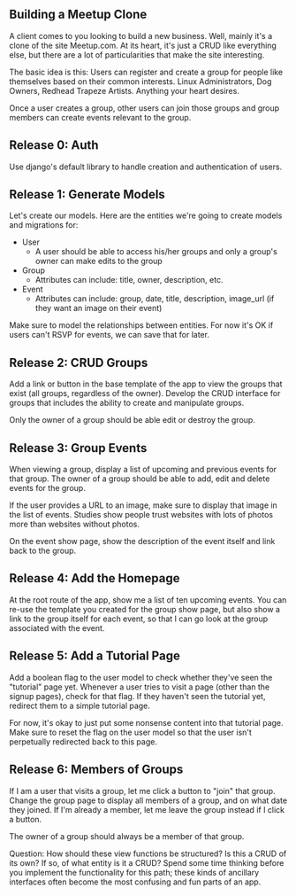 Building a Meetup Clone
------------------
A client comes to you looking to build a new business. Well, mainly it's a clone of the site
Meetup.com. At its heart, it's just a CRUD like everything else, but there are
a lot of particularities that make the site interesting.

The basic idea is this: Users can register and create a group for people like
themselves based on their common interests. Linux Administrators, Dog Owners,
Redhead Trapeze Artists. Anything your heart desires.

Once a user creates a group, other users can join those groups and group members can
create events relevant to the group.

Release 0: Auth
------------------
Use django's default library to handle creation and authentication of users.

Release 1: Generate Models
------------------
Let's create our models. Here are the entities we're going to create
models and migrations for:
* User
  * A user should be able to access his/her groups and only a group's owner can make edits to the group
* Group
  * Attributes can include: title, owner, description, etc.
* Event
  * Attributes can include: group, date, title, description, image_url (if they want an image on their event)

Make sure to model the relationships between entities. For now it's OK if users can't RSVP for events,
we can save that for later.

Release 2: CRUD Groups
------------------
Add a link or button in the base template of the app to view the groups that exist (all groups,
regardless of the owner). Develop
the CRUD interface for groups that includes the ability to create and
manipulate groups.

Only the owner of a group should be able edit or destroy the group.

Release 3: Group Events
------------------
When viewing a group, display a list of upcoming and previous events for that
group. The owner of a group should be able to add, edit and delete events for
the group.

If the user provides a URL to an image, make sure to display that image in the
list of events. Studies show people trust websites with lots of photos more
than websites without photos.

On the event show page, show the description of the event itself and link back
to the group.

Release 4: Add the Homepage
------------------
At the root route of the app, show me a list of ten upcoming events. You can 
re-use the template you created for the group show page, but also show a link to 
the group itself for each event, so that I can go look at the group associated 
with the event.

Release 5: Add a Tutorial Page
------------------
Add a boolean flag to the user model to check whether they've seen the
"tutorial" page yet. Whenever a user tries to visit a page (other than the
signup pages), check for that flag. If they haven't seen the tutorial yet,
redirect them to a simple tutorial page.

For now, it's okay to just put some nonsense content into that tutorial page.
Make sure to reset the flag on the user model so that the user isn't
perpetually redirected back to this page.

Release 6: Members of Groups
------------------
If I am a user that visits a group, let me click a button to "join" that group.
Change the group page to display all members of a group, and on what date they
joined. If I'm already a member, let me leave the group instead if I click a
button.

The owner of a group should always be a member of that group.

Question: How should these view functions be structured? Is this a CRUD of
its own? If so, of what entity is it a CRUD? Spend some time thinking before
you implement the functionality for this path; these kinds of ancillary
interfaces often become the most confusing and fun parts of an app.
